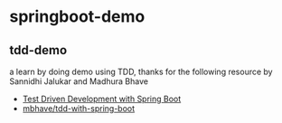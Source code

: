 # springboot-demo

## tdd-demo

a learn by doing demo using TDD, thanks for the following resource by Sannidhi Jalukar and Madhura Bhave

- [Test Driven Development with Spring Boot](https://www.youtube.com/watch?v=s9vt6UJiHg4)
- [mbhave/tdd-with-spring-boot](https://github.com/mbhave/tdd-with-spring-boot)
